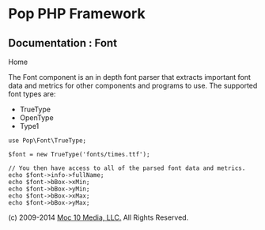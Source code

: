 Pop PHP Framework
=================

Documentation : Font
--------------------

Home

The Font component is an in depth font parser that extracts important
font data and metrics for other components and programs to use. The
supported font types are:

-   TrueType
-   OpenType
-   Type1

<!-- -->

    use Pop\Font\TrueType;

    $font = new TrueType('fonts/times.ttf');

    // You then have access to all of the parsed font data and metrics.
    echo $font->info->fullName;
    echo $font->bBox->xMin;
    echo $font->bBox->yMin;
    echo $font->bBox->xMax;
    echo $font->bBox->yMax;

\(c) 2009-2014 [Moc 10 Media, LLC.](http://www.moc10media.com) All
Rights Reserved.

